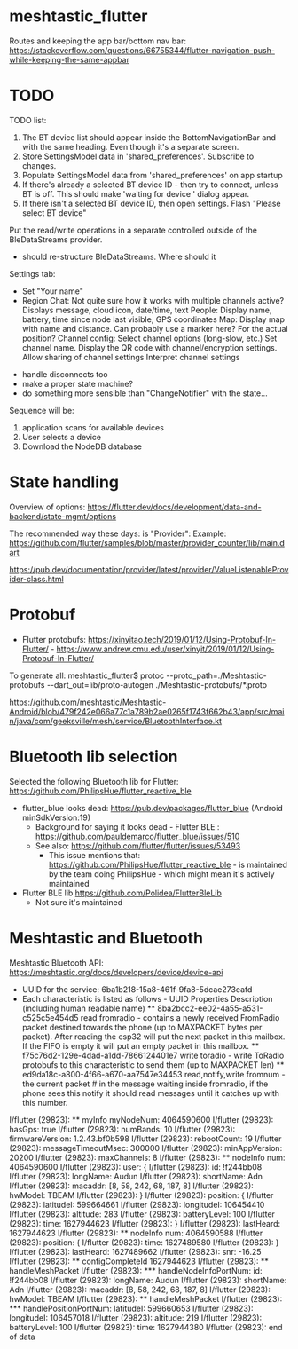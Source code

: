 # meshtastic_flutter
Routes and keeping the app bar/bottom nav bar:
https://stackoverflow.com/questions/66755344/flutter-navigation-push-while-keeping-the-same-appbar

# TODO 
TODO list:
1. The BT device list should appear inside the BottomNavigationBar and with the same heading. Even though it's a separate screen.
1. Store SettingsModel data in 'shared_preferences'. Subscribe to changes.
2. Populate SettingsModel data from 'shared_preferences' on app startup   
2. If there's already a selected BT device ID - then try to connect, unless BT is off. This should make 'waiting for device <BT name> <BT ID>' dialog appear.
3. If there isn't a selected BT device ID, then open settings. Flash "Please select BT device"

Put the read/write operations in a separate controlled outside of the BleDataStreams provider.
- should re-structure BleDataStreams. Where should it


Settings tab:
  * Set "Your name"
  * Region
Chat:
  Not quite sure how it works with multiple channels active?
  Displays message, cloud icon, date/time, text
People:
  Display name, battery, time since node last visible, GPS coordinates
Map:
  Display map with name and distance. Can probably use a marker here? For the actual position?
Channel config:
  Select channel options (long-slow, etc.)
  Set channel name.
  Display the QR code with channel/encryption settings.
  Allow sharing of channel settings
  Interpret channel settings

- handle disconnects too
- make a proper state machine?
- do something more sensible than "ChangeNotifier" with the state...

Sequence will be:
1. application scans for available devices
2. User selects a device
3. Download the NodeDB database


# State handling
Overview of options: https://flutter.dev/docs/development/data-and-backend/state-mgmt/options

The recommended way these days: is "Provider":
Example: https://github.com/flutter/samples/blob/master/provider_counter/lib/main.dart

https://pub.dev/documentation/provider/latest/provider/ValueListenableProvider-class.html


# Protobuf
* Flutter protobufs: https://xinyitao.tech/2019/01/12/Using-Protobuf-In-Flutter/ - https://www.andrew.cmu.edu/user/xinyit/2019/01/12/Using-Protobuf-In-Flutter/

To generate all: 
meshtastic_flutter$ protoc --proto_path=./Meshtastic-protobufs --dart_out=lib/proto-autogen ./Meshtastic-protobufs/*.proto

https://github.com/meshtastic/Meshtastic-Android/blob/479f242e066a77c1a789b2ae0265f1743f662b43/app/src/main/java/com/geeksville/mesh/service/BluetoothInterface.kt


# Bluetooth lib selection
Selected the following Bluetooth lib for Flutter: https://github.com/PhilipsHue/flutter_reactive_ble

* flutter_blue looks dead: https://pub.dev/packages/flutter_blue (Android minSdkVersion:19)
  * Background for saying it looks dead - Flutter BLE : https://github.com/pauldemarco/flutter_blue/issues/510
  * See also: https://github.com/flutter/flutter/issues/53493
    * This issue mentions that: https://github.com/PhilipsHue/flutter_reactive_ble - is maintained by the team doing PhilipsHue - which might mean it's actively maintained
* Flutter BLE lib https://github.com/Polidea/FlutterBleLib
  * Not sure it's maintained
    

# Meshtastic and Bluetooth
Meshtastic Bluetooth API: https://meshtastic.org/docs/developers/device/device-api
* UUID for the service: 6ba1b218-15a8-461f-9fa8-5dcae273eafd
* Each characteristic is listed as follows - UUID Properties Description (including human readable name)
** 8ba2bcc2-ee02-4a55-a531-c525c5e454d5 read fromradio - contains a newly received FromRadio packet destined towards the phone (up to MAXPACKET bytes per packet). After reading the esp32 will put the next packet in this mailbox. If the FIFO is empty it will put an empty packet in this mailbox.
** f75c76d2-129e-4dad-a1dd-7866124401e7 write toradio - write ToRadio protobufs to this characteristic to send them (up to MAXPACKET len)
** ed9da18c-a800-4f66-a670-aa7547e34453 read,notify,write fromnum - the current packet # in the message waiting inside fromradio, if the phone sees this notify it should read messages until it catches up with this number.

I/flutter (29823): ** myInfo myNodeNum: 4064590600
I/flutter (29823): hasGps: true
I/flutter (29823): numBands: 10
I/flutter (29823): firmwareVersion: 1.2.43.bf0b598
I/flutter (29823): rebootCount: 19
I/flutter (29823): messageTimeoutMsec: 300000
I/flutter (29823): minAppVersion: 20200
I/flutter (29823): maxChannels: 8
I/flutter (29823): ** nodeInfo num: 4064590600
I/flutter (29823): user: {
I/flutter (29823):   id: !f244bb08
I/flutter (29823):   longName: Audun
I/flutter (29823):   shortName: Adn
I/flutter (29823):   macaddr: [8, 58, 242, 68, 187, 8]
I/flutter (29823):   hwModel: TBEAM
I/flutter (29823): }
I/flutter (29823): position: {
I/flutter (29823):   latitudeI: 599664661
I/flutter (29823):   longitudeI: 106454410
I/flutter (29823):   altitude: 283
I/flutter (29823):   batteryLevel: 100
I/flutter (29823):   time: 1627944623
I/flutter (29823): }
I/flutter (29823): lastHeard: 1627944623
I/flutter (29823): ** nodeInfo num: 4064590588
I/flutter (29823): position: {
I/flutter (29823):   time: 1627489580
I/flutter (29823): }
I/flutter (29823): lastHeard: 1627489662
I/flutter (29823): snr: -16.25
I/flutter (29823): ** configCompleteId 1627944623
I/flutter (29823): ** handleMeshPacket
I/flutter (29823): *** handleNodeInfoPortNum: id: !f244bb08
I/flutter (29823): longName: Audun
I/flutter (29823): shortName: Adn
I/flutter (29823): macaddr: [8, 58, 242, 68, 187, 8]
I/flutter (29823): hwModel: TBEAM
I/flutter (29823): ** handleMeshPacket
I/flutter (29823): *** handlePositionPortNum: latitudeI: 599660653
I/flutter (29823): longitudeI: 106457018
I/flutter (29823): altitude: 219
I/flutter (29823): batteryLevel: 100
I/flutter (29823): time: 1627944380
I/flutter (29823): end of data